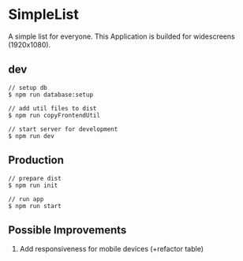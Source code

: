 # SimpleList
A simple list for everyone.
This Application is builded for widescreens (1920x1080).
## dev
```
// setup db
$ npm run database:setup

// add util files to dist
$ npm run copyFrontendUtil

// start server for development
$ npm run dev
```

## Production
```
// prepare dist
$ npm run init

// run app
$ npm run start
```

## Possible Improvements
1. Add responsiveness for mobile devices (+refactor table)
